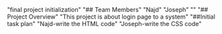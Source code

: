 "final project initialization" 
"## Team Members" 
"Najd" 
"Joseph" 
"" 
"## Project Overview" 
"This project is about login page to a system" 
"##Initial task plan" 
"Najd-write the HTML code" 
"Joseph-write the CSS code" 
